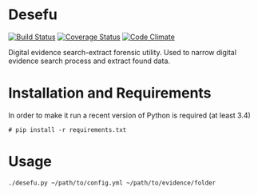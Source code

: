 Desefu
======
[![Build Status](https://travis-ci.org/vdjagilev/desefu.svg?branch=master)](https://travis-ci.org/vdjagilev/desefu)
[![Coverage Status](https://coveralls.io/repos/github/vdjagilev/desefu/badge.svg?branch=master)](https://coveralls.io/github/vdjagilev/desefu?branch=master)
[![Code Climate](https://codeclimate.com/github/vdjagilev/desefu/badges/gpa.svg)](https://codeclimate.com/github/vdjagilev/desefu)

Digital evidence search-extract forensic utility.
Used to narrow digital evidence search process and extract found data.

# Installation and Requirements

In order to make it run a recent version of Python is required (at least 3.4)

```
# pip install -r requirements.txt
```

# Usage

```
./desefu.py ~/path/to/config.yml ~/path/to/evidence/folder
```
